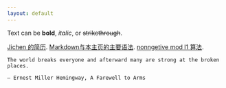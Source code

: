 ```yaml
---
layout: default
---
```


Text can be **bold**, _italic_, or ~~strikethrough~~.

[Jichen 的简历](./another-page.html).
[Markdown与本主页的主要语法](./example.html).
[nonngetive mod l1 算法](./mod_l1.html).

```
The world breaks everyone and afterward many are strong at the broken places.

— Ernest Miller Hemingway, A Farewell to Arms
```

